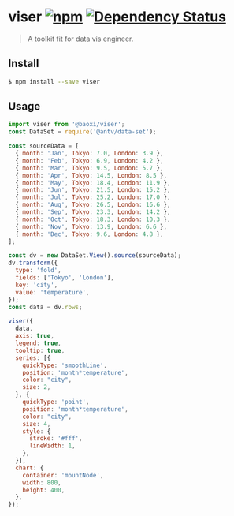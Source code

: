 # viser [![npm](https://img.shields.io/npm/v/viser.svg)](https://www.npmjs.com/package/viser) [![Dependency Status](https://david-dm.org/viserjs/viser.svg?path=packages/viser)](https://david-dm.org/viserjs/viser.svg?path=packages/viser)

> A toolkit fit for data vis engineer.

## Install

```sh
$ npm install --save viser
```

## Usage

```jsx
import viser from '@baoxi/viser';
const DataSet = require('@antv/data-set');

const sourceData = [
  { month: 'Jan', Tokyo: 7.0, London: 3.9 },
  { month: 'Feb', Tokyo: 6.9, London: 4.2 },
  { month: 'Mar', Tokyo: 9.5, London: 5.7 },
  { month: 'Apr', Tokyo: 14.5, London: 8.5 },
  { month: 'May', Tokyo: 18.4, London: 11.9 },
  { month: 'Jun', Tokyo: 21.5, London: 15.2 },
  { month: 'Jul', Tokyo: 25.2, London: 17.0 },
  { month: 'Aug', Tokyo: 26.5, London: 16.6 },
  { month: 'Sep', Tokyo: 23.3, London: 14.2 },
  { month: 'Oct', Tokyo: 18.3, London: 10.3 },
  { month: 'Nov', Tokyo: 13.9, London: 6.6 },
  { month: 'Dec', Tokyo: 9.6, London: 4.8 },
];

const dv = new DataSet.View().source(sourceData);
dv.transform({
  type: 'fold',
  fields: ['Tokyo', 'London'],
  key: 'city',
  value: 'temperature',
});
const data = dv.rows;

viser({
  data,
  axis: true,
  legend: true,
  tooltip: true,
  series: [{
    quickType: 'smoothLine',
    position: 'month*temperature',
    color: "city",
    size: 2,
  }, {
    quickType: 'point',
    position: 'month*temperature',
    color: "city",
    size: 4,
    style: {
      stroke: '#fff',
      lineWidth: 1,
    },
  }],
  chart: {
    container: 'mountNode',
    width: 800,
    height: 400,
  },
});
```
